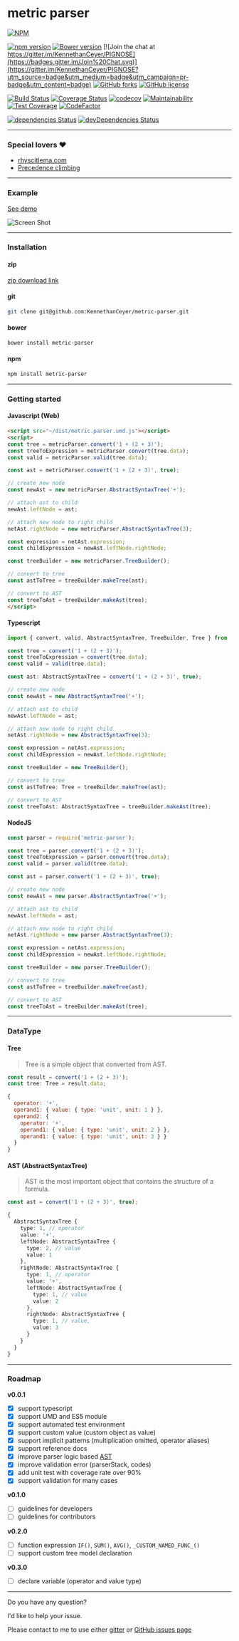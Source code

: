 # metric parser

[![NPM](https://nodei.co/npm/metric-parser.png)](https://nodei.co/npm/metric-parser/)

[![npm version](https://badge.fury.io/js/metric-parser.svg)](https://badge.fury.io/js/metric-parser) [![Bower version](https://badge.fury.io/bo/metric-parser.svg)](https://badge.fury.io/bo/metric-parser) [![Join the chat at https://gitter.im/KennethanCeyer/PIGNOSE](https://badges.gitter.im/Join%20Chat.svg)](https://gitter.im/KennethanCeyer/PIGNOSE?utm_source=badge&utm_medium=badge&utm_campaign=pr-badge&utm_content=badge) [![GitHub forks](https://img.shields.io/github/forks/KennethanCeyer/metric-parser.svg)](https://github.com/KennethanCeyer/metric-parser/network) [![GitHub license](https://img.shields.io/github/license/KennethanCeyer/metric-parser.svg)](https://github.com/KennethanCeyer/metric-parser/blob/master/LICENSE)

[![Build Status](https://travis-ci.org/KennethanCeyer/metric-parser.svg?branch=master)](https://travis-ci.org/KennethanCeyer/metric-parser) [![Coverage Status](https://coveralls.io/repos/github/KennethanCeyer/metric-parser/badge.svg)](https://coveralls.io/github/KennethanCeyer/metric-parser) [![codecov](https://codecov.io/gh/KennethanCeyer/metric-parser/branch/master/graph/badge.svg)](https://codecov.io/gh/KennethanCeyer/metric-parser) [![Maintainability](https://api.codeclimate.com/v1/badges/c69ae53f077a68618867/maintainability)](https://codeclimate.com/github/KennethanCeyer/metric-parser/maintainability) [![Test Coverage](https://api.codeclimate.com/v1/badges/c69ae53f077a68618867/test_coverage)](https://codeclimate.com/github/KennethanCeyer/metric-parser/test_coverage) [![CodeFactor](https://www.codefactor.io/repository/github/kennethanceyer/metric-parser/badge)](https://www.codefactor.io/repository/github/kennethanceyer/metric-parser)

[![dependencies Status](https://david-dm.org/KennethanCeyer/metric-parser/status.svg)](https://david-dm.org/KennethanCeyer/metric-parser) [![devDependencies Status](https://david-dm.org/KennethanCeyer/metric-parser/dev-status.svg)](https://david-dm.org/KennethanCeyer/metric-parser?type=dev)

----

### Special lovers :heart:

- [rhyscitlema.com](http://rhyscitlema.com/algorithms/expression-parsing-algorithm)
- [Precedence climbing](http://www.engr.mun.ca/~theo/Misc/exp_parsing.htm#climbing)

----

### Example

[See demo](http://www.pigno.se/barn/PIGNOSE-FormulaParser/)

![Screen Shot](http://www.pigno.se/barn/PIGNOSE-FormulaParser/demo/img/screenshot_main.png)

----

### Installation

#### zip

[zip download link](https://github.com/KennethanCeyer/metric-parser/archive/master.zip)

#### git

```bash
git clone git@github.com:KennethanCeyer/metric-parser.git
```

#### bower

```bash
bower install metric-parser
```

#### npm

```bash
npm install metric-parser
```

----

### Getting started

#### Javascript (Web)

```html
<script src="~/dist/metric.parser.umd.js"></script>
<script>
const tree = metricParser.convert('1 + (2 + 3)');
const treeToExpression = metricParser.convert(tree.data);
const valid = metricParser.valid(tree.data);

const ast = metricParser.convert('1 + (2 + 3)', true);

// create new node
const newAst = new metricParser.AbstractSyntaxTree('+');

// attach ast to child
newAst.leftNode = ast;

// attach new node to right child
netAst.rightNode = new metricParser.AbstractSyntaxTree(3);

const expression = netAst.expression;
const childExpression = newAst.leftNode.rightNode;

const treeBuilder = new metricParser.TreeBuilder();

// convert to tree
const astToTree = treeBuilder.makeTree(ast);

// convert to AST
const treeToAst = treeBuilder.makeAst(tree);
</script>
```

#### Typescript
```typescript
import { convert, valid, AbstractSyntaxTree, TreeBuilder, Tree } from 'metric-parser';

const tree = convert('1 + (2 + 3)');
const treeToExpression = convert(tree.data);
const valid = valid(tree.data);

const ast: AbstractSyntaxTree = convert('1 + (2 + 3)', true);

// create new node
const newAst = new AbstractSyntaxTree('+');

// attach ast to child
newAst.leftNode = ast;

// attach new node to right child
netAst.rightNode = new AbstractSyntaxTree(3);

const expression = netAst.expression;
const childExpression = newAst.leftNode.rightNode;

const treeBuilder = new TreeBuilder();

// convert to tree
const astToTree: Tree = treeBuilder.makeTree(ast);

// convert to AST
const treeToAst: AbstractSyntaxTree = treeBuilder.makeAst(tree);
```

#### NodeJS

```javascript
const parser = require('metric-parser');

const tree = parser.convert('1 + (2 + 3)');
const treeToExpression = parser.convert(tree.data);
const valid = parser.valid(tree.data);

const ast = parser.convert('1 + (2 + 3)', true);

// create new node
const newAst = new parser.AbstractSyntaxTree('+');

// attach ast to child
newAst.leftNode = ast;

// attach new node to right child
netAst.rightNode = new parser.AbstractSyntaxTree(3);

const expression = netAst.expression;
const childExpression = newAst.leftNode.rightNode;

const treeBuilder = new parser.TreeBuilder();

// convert to tree
const astToTree = treeBuilder.makeTree(ast);

// convert to AST
const treeToAst = treeBuilder.makeAst(tree);
```

----

### DataType

#### Tree
> Tree is a simple object that converted from AST. 

```typescript
const result = convert('1 + (2 + 3)');
const tree: Tree = result.data;
```

```javascript
{
  operator: '+',
  operand1: { value: { type: 'unit', unit: 1 } },
  operand2: {
    operator: '+',
    operand1: { value: { type: 'unit', unit: 2 } },
    operand1: { value: { type: 'unit', unit: 3 } }
  }
}
```

#### AST (AbstractSyntaxTree)
> AST is the most important object that contains the structure of a formula.

```typescript
const ast = convert('1 + (2 + 3)', true);

```

```typescript
{
  AbstractSyntaxTree {
    type: 1, // operator
    value: '+',
    leftNode: AbstractSyntaxTree {
      type: 2, // value
      value: 1
    },
    rightNode: AbstractSyntaxTree {
      type: 1, // operator
      value: '+',
      leftNode: AbstractSyntaxTree {
        type: 1, // value
        value: 2
      },
      rightNode: AbstractSyntaxTree {
        type: 1, // value,
        value: 3
      }
    }
  }
}
```

----

### Roadmap

**v0.0.1**

- [x] support typescript
- [x] support UMD and ES5 module
- [x] support automated test environment
- [x] support custom value (custom object as value)
- [x] support implicit patterns (multiplication omitted, operator aliases)
- [x] support reference docs
- [x] improve parser logic based [AST](https://en.wikipedia.org/wiki/Abstract_syntax_tree)
- [x] improve validation error (parserStack, codes)
- [x] add unit test with coverage rate over 90%
- [x] support validation for many cases

**v0.1.0**

- [ ] guidelines for developers
- [ ] guidelines for contributors

**v0.2.0**

- [ ] function expression `IF()`, `SUM()`, `AVG()`, `_CUSTOM_NAMED_FUNC_()`
- [ ] support custom tree model declaration

**v0.3.0**

- [ ] declare variable (operator and value type)

----

Do you have any question?

I'd like to help your issue.

Please contact to me to use either [gitter](https://gitter.im/KennethanCeyer/PIGNOSE) or [GitHub issues page](https://github.com/KennethanCeyer/metric-parser/issues)
